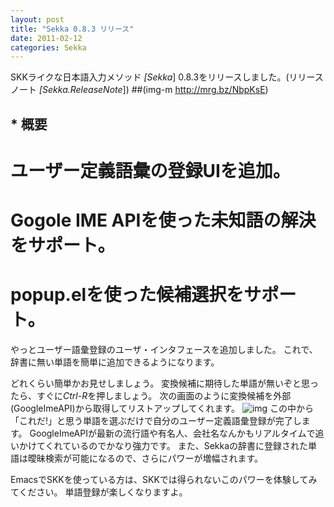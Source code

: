 ```yaml
---
layout: post
title: "Sekka 0.8.3 リリース"
date: 2011-02-12
categories: Sekka
---
```

SKKライクな日本語入力メソッド *[Sekka*] 0.8.3をリリースしました。(リリースノート *[Sekka.ReleaseNote*])
 ##(img-m http://mrg.bz/NbpKsE)

## * 概要
# ユーザー定義語彙の登録UIを追加。
# Gogole IME APIを使った未知語の解決をサポート。
# popup.elを使った候補選択をサポート。

やっとユーザー語彙登録のユーザ・インタフェースを追加しました。
これで、辞書に無い単語を簡単に追加できるようになります。

どれくらい簡単かお見せしましょう。
変換候補に期待した単語が無いぞと思ったら、すぐに*Ctrl-R*を押しましょう。
次の画面のように変換候補を外部(GoogleImeAPI)から取得してリストアップしてくれます。
 ![img](../img/sekka.newword_selection.png)
この中から「これだ!」と思う単語を選ぶだけで自分のユーザー定義語彙登録が完了します。
GoogleImeAPIが最新の流行語や有名人、会社名なんかもリアルタイムで追いかけてくれているのでかなり強力です。
また、Sekkaの辞書に登録された単語は曖昧検索が可能になるので、さらにパワーが増幅されます。

EmacsでSKKを使っている方は、SKKでは得られないこのパワーを体験してみてください。
単語登録が楽しくなりますよ。
